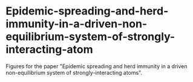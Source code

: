 # Epidemic-spreading-and-herd-immunity-in-a-driven-non-equilibrium-system-of-strongly-interacting-atom
Figures for the paper "Epidemic spreading and herd immunity in a driven non-equilibrium system of strongly-interacting atoms".
